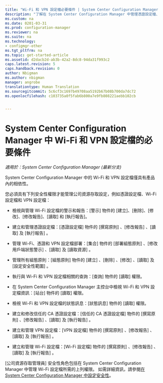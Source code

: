 ```yaml
---
title: "Wi-Fi 和 VPN 設定檔必要條件 | System Center Configuration Manager"
description: "了解在 System Center Configuration Manager 中管理憑證設定檔、Wi-Fi 設定檔和 VPN 設定檔所需的安全性權限。"
ms.custom: na
ms.date: 0201-03-31
ms.prod: configuration-manager
ms.reviewer: na
ms.suite: na
ms.technology:
- configmgr-other
ms.tgt_pltfrm: na
ms.topic: get-started-article
ms.assetid: d2dacb2d-ab3b-42a2-8dc8-94da31f993c2
caps.latest.revision: 5
caps.handback.revision: 0
author: Nbigman
ms.author: nbigman
manager: angrobe
translationtype: Human Translation
ms.sourcegitcommit: 5c6cf3c1697b49708aa5192b67b08b700da7dc72
ms.openlocfilehash: c103735a0f5fab6b800a7e9fb808221aebb102cb


---
```

# <a name="prerequisites-for-wi-fi-and-vpn-profiles-in-system-center-configuration-manager"></a>System Center Configuration Manager 中 Wi-Fi 和 VPN 設定檔的必要條件

*適用於：System Center Configuration Manager (最新分支)*

System Center Configuration Manager 中的 Wi-Fi 和 VPN 設定檔僅具有產品內的相依性。  

 您必須具有下列安全性權限才能管理公司資源存取設定，例如憑證設定檔、Wi-Fi 設定檔和 VPN 設定檔：  

-   檢視與管理 Wi-Fi 設定檔的警示和報告：[警示] 物件的 [建立]、[刪除]、[修改]、[修改報告]、[讀取] 和 [執行報告]。  

-   建立和管理憑證設定檔：[憑證設定檔] 物件的 [撰寫原則] 、[修改報告] 、[讀取]  及 [執行報告]  。  

-   管理 Wi-Fi、憑證和 VPN 設定檔部署：[集合] 物件的 [部署組態原則] 、[修改用戶端狀態警示] 、[讀取]  及 [讀取資源]  。  

-   管理所有組態原則：[組態原則] 物件的 [建立] 、[刪除] 、[修改] 、[讀取]  及 [設定安全性範圍]  。  

-   執行與 Wi-Fi 和 VPN 設定檔相關的查詢：[查詢] 物件的 [讀取] 權限。  

-   在 System Center Configuration Manager 主控台中檢視 Wi-Fi 和 VPN 設定檔資訊：[站台] 物件的 [讀取] 權限。  

-   檢視 Wi-Fi 和 VPN 設定檔的狀態訊息：[狀態訊息] 物件的 [讀取] 權限。  

-   建立和修改信任的 CA 憑證設定檔：[信任的 CA 憑證設定檔] 物件的 [撰寫原則] 、[修改報告] 、[讀取]  及 [執行報告]  。  

-   建立和管理 VPN 設定檔：[VPN 設定檔] 物件的 [撰寫原則] 、[修改報告] 、[讀取]  及 [執行報告]  。  

-   建立和管理 Wi-Fi 設定檔：[Wi-Fi 設定檔] 物件的 [撰寫原則] 、[修改報告] 、[讀取]  及 [執行報告]  。  

 [公司資源存取管理員] 安全性角色包括在 System Center Configuration Manager 中管理 Wi-Fi 設定檔所需的上列權限。 如需詳細資訊，請參閱[在 System Center Configuration Manager 中設定安全性](../../core/plan-design/security/configure-security.md)。



<!--HONumber=Nov16_HO1-->


